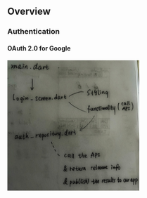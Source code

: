 
## Overview

### Authentication

#### OAuth 2.0 for Google

<img src="./_note_images/001-auth.jpg" alt="Overview of OAuth Authentication" width="300px" height="auto" />
